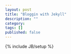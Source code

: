 ```yaml
---
layout: post
title: "Bloggin with Jekyll"
description: ""
category: 
tags: []
published: false
---
```

{% include JB/setup %}
